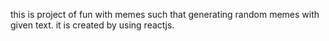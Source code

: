 this is project of fun with memes such that generating random memes with given text. it is created by using reactjs.
